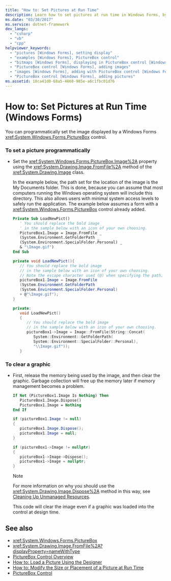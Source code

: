 ```yaml
---
title: "How to: Set Pictures at Run Time"
description: Learn how to set pictures at run time in Windows Forms, by means of code samples in Visual Basic, C#, and CPP.
ms.date: "03/30/2017"
ms.service: dotnet-framework
dev_langs:
  - "csharp"
  - "vb"
  - "cpp"
helpviewer_keywords:
  - "pictures [Windows Forms], setting display"
  - "examples [Windows Forms], PictureBox control"
  - "bitmaps [Windows Forms], displaying in PictureBox control [Windows Forms]"
  - "PictureBox control [Windows Forms], adding images"
  - "images [Windows Forms], adding with PictureBox control [Windows Forms]"
  - "PictureBox control [Windows Forms], adding pictures"
ms.assetid: 18ca41d0-68a5-4660-985e-a6c1fbc01d76
---
```

# How to: Set Pictures at Run Time (Windows Forms)

You can programmatically set the image displayed by a Windows Forms <xref:System.Windows.Forms.PictureBox> control.

### To set a picture programmatically

- Set the <xref:System.Windows.Forms.PictureBox.Image%2A> property using the <xref:System.Drawing.Image.FromFile%2A> method of the <xref:System.Drawing.Image> class.

     In the example below, the path set for the location of the image is the My Documents folder. This is done, because you can assume that most computers running the Windows operating system will include this directory. This also allows users with minimal system access levels to safely run the application. The example below assumes a form with a <xref:System.Windows.Forms.PictureBox> control already added.

    ```vb
    Private Sub LoadNewPict()
       ' You should replace the bold image
       ' in the sample below with an icon of your own choosing.
       PictureBox1.Image = Image.FromFile _
       (System.Environment.GetFolderPath _
       (System.Environment.SpecialFolder.Personal) _
       & "\Image.gif")
    End Sub
    ```

    ```csharp
    private void LoadNewPict(){
       // You should replace the bold image
       // in the sample below with an icon of your own choosing.
       // Note the escape character used (@) when specifying the path.
       pictureBox1.Image = Image.FromFile
       (System.Environment.GetFolderPath
       (System.Environment.SpecialFolder.Personal)
       + @"\Image.gif");
    }
    ```

    ```cpp
    private:
       void LoadNewPict()
       {
          // You should replace the bold image
          // in the sample below with an icon of your own choosing.
          pictureBox1->Image = Image::FromFile(String::Concat(
             System::Environment::GetFolderPath(
             System::Environment::SpecialFolder::Personal),
             "\\Image.gif"));
       }
    ```

### To clear a graphic

- First, release the memory being used by the image, and then clear the graphic. Garbage collection will free up the memory later if memory management becomes a problem.

    ```vb
    If Not (PictureBox1.Image Is Nothing) Then
       PictureBox1.Image.Dispose()
       PictureBox1.Image = Nothing
    End If
    ```

    ```csharp
    if (pictureBox1.Image != null)
    {
       pictureBox1.Image.Dispose();
       pictureBox1.Image = null;
    }
    ```

    ```cpp
    if (pictureBox1->Image != nullptr)
    {
       pictureBox1->Image->Dispose();
       pictureBox1->Image = nullptr;
    }
    ```

    > [!NOTE]
    > For more information on why you should use the <xref:System.Drawing.Image.Dispose%2A> method in this way, see [Cleaning Up Unmanaged Resources](/dotnet/standard/garbage-collection/unmanaged).

     This code will clear the image even if a graphic was loaded into the control at design time.

## See also

- <xref:System.Windows.Forms.PictureBox>
- <xref:System.Drawing.Image.FromFile%2A?displayProperty=nameWithType>
- [PictureBox Control Overview](picturebox-control-overview-windows-forms.md)
- [How to: Load a Picture Using the Designer](how-to-load-a-picture-using-the-designer-windows-forms.md)
- [How to: Modify the Size or Placement of a Picture at Run Time](how-to-modify-the-size-or-placement-of-a-picture-at-run-time-windows-forms.md)
- [PictureBox Control](picturebox-control-windows-forms.md)
